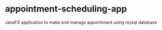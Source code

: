 # appointment-scheduling-app
 JavaFX application to make and manage appointment using mysql database

